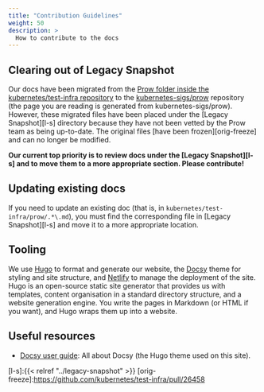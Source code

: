 ```yaml
---
title: "Contribution Guidelines"
weight: 50
description: >
  How to contribute to the docs
---
```


## Clearing out of Legacy Snapshot

Our docs have been migrated from the [Prow folder inside the
kubernetes/test-infra repository][k/t-i/prow] to the
[kubernetes-sigs/prow][k-s/prow] repository (the page you are reading is
generated from kubernetes-sigs/prow). However, these migrated files have been
placed under the [Legacy Snapshot][l-s] directory because they have not been
vetted by the Prow team as being up-to-date. The original files [have been
frozen][orig-freeze] and can no longer be modified.

**Our current top priority is to review docs under the [Legacy Snapshot][l-s] and
to move them to a more appropriate section. Please contribute!**

## Updating existing docs

If you need to update an existing doc (that is, in
`kubernetes/test-infra/prow/.*\.md`), you must find the corresponding file in
[Legacy Snapshot][l-s] and move it to a more appropriate location.

## Tooling

We use [Hugo](https://gohugo.io/) to format and generate our website, the
[Docsy](https://github.com/google/docsy) theme for styling and site structure, 
and [Netlify](https://www.netlify.com/) to manage the deployment of the site. 
Hugo is an open-source static site generator that provides us with templates, 
content organisation in a standard directory structure, and a website generation 
engine. You write the pages in Markdown (or HTML if you want), and Hugo wraps them up into a website.

## Useful resources

* [Docsy user guide](https://www.docsy.dev/docs/): All about Docsy (the Hugo theme used on this site).

[k/t-i/prow]:https://github.com/kubernetes/test-infra/tree/master/prow
[k-s/prow]:https://github.com/kubernetes-sigs/prow
[l-s]:{{< relref "../legacy-snapshot" >}}
[orig-freeze]:https://github.com/kubernetes/test-infra/pull/26458
